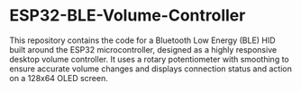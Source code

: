 # ESP32-BLE-Volume-Controller
This repository contains the code for a Bluetooth Low Energy (BLE) HID built around the ESP32 microcontroller, designed as a highly responsive desktop volume controller. It uses a rotary potentiometer with smoothing to ensure accurate volume changes and displays connection status and action on a 128x64 OLED screen.
